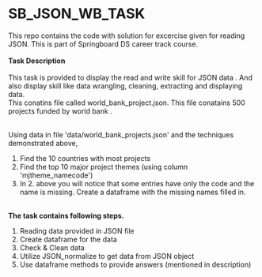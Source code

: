 # SB_JSON_WB_TASK
This repo contains the code with solution for excercise given for reading JSON. This is part of Springboard DS career track course. </br></br>
<b>Task Description </b></br></br>
This task is provided to display the read and write skill for JSON data . And also display skill like data wrangling, cleaning,  extracting and displaying data. </br>
This conatins file called world_bank_project.json. This file conatains 500 projects funded by world bank .</br></br>

Using data in file 'data/world_bank_projects.json' and the techniques demonstrated above,</br>
1. Find the 10 countries with most projects</br>
2. Find the top 10 major project themes (using column 'mjtheme_namecode')</br>
3.  In 2. above you will notice that some entries have only the code and the name is missing. Create a dataframe with the missing   names filled in.</br></br>

<b>The task contains following steps.</b></br>
1. Reading data provided in JSON file </br>
2. Create dataframe for the data</br>
3. Check & Clean data</br>
4. Utilize JSON_normalize to get data from JSON object
5. Use dataframe methods to provide answers (mentioned in description)
